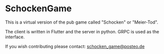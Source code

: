 # SchockenGame

This is a virtual version of the pub game called "Schocken" or "Meier-Tod".

The client is written in Flutter and the server in python. GRPC is used as the interface.

If you wish contributing please contact: schocken_game@posteo.de
